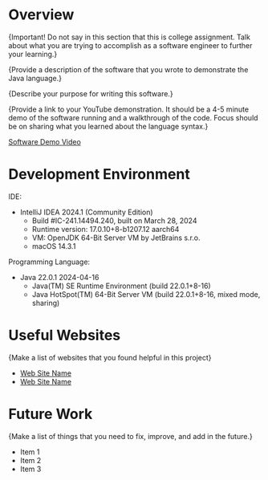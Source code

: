 # Overview

{Important! Do not say in this section that this is college assignment. Talk about what you are trying to accomplish as a software engineer to further your learning.}

{Provide a description of the software that you wrote to demonstrate the Java language.}

{Describe your purpose for writing this software.}

{Provide a link to your YouTube demonstration. It should be a 4-5 minute demo of the software running and a walkthrough of the code. Focus should be on sharing what you learned about the language syntax.}

[Software Demo Video](http://youtube.link.goes.here)

# Development Environment

IDE:
* IntelliJ IDEA 2024.1 (Community Edition)
  * Build #IC-241.14494.240, built on March 28, 2024
  * Runtime version: 17.0.10+8-b1207.12 aarch64 
  * VM: OpenJDK 64-Bit Server VM by JetBrains s.r.o. 
  * macOS 14.3.1

Programming Language: 
* Java 22.0.1 2024-04-16
  * Java(TM) SE Runtime Environment (build 22.0.1+8-16)
  * Java HotSpot(TM) 64-Bit Server VM (build 22.0.1+8-16, mixed mode, sharing)

# Useful Websites

{Make a list of websites that you found helpful in this project}

- [Web Site Name](http://url.link.goes.here)
- [Web Site Name](http://url.link.goes.here)

# Future Work

{Make a list of things that you need to fix, improve, and add in the future.}

- Item 1
- Item 2
- Item 3

